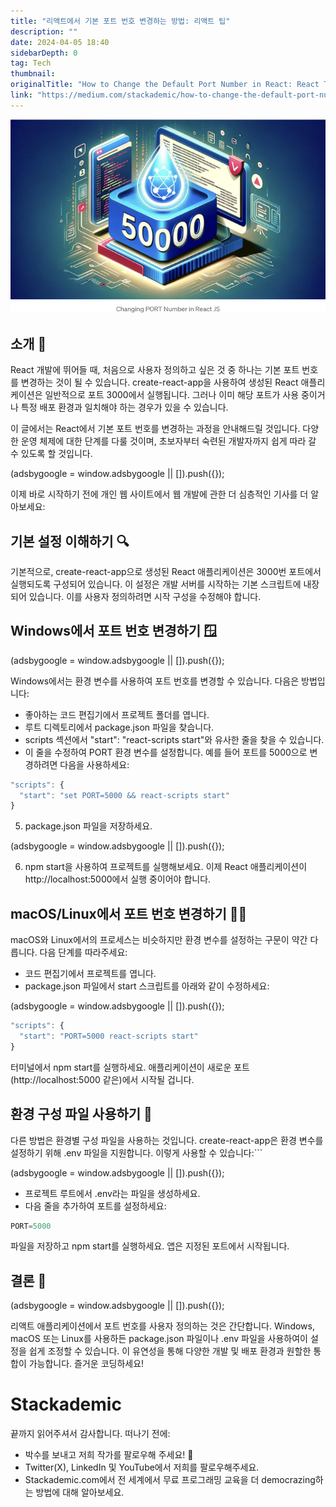 ```yaml
---
title: "리액트에서 기본 포트 번호 변경하는 방법: 리액트 팁"
description: ""
date: 2024-04-05 18:40
sidebarDepth: 0
tag: Tech
thumbnail: 
originalTitle: "How to Change the Default Port Number in React: React Tips"
link: "https://medium.com/stackademic/how-to-change-the-default-port-number-in-react-react-tips-1a957b54759e"
---
```



<img src="./img/HowtoChangetheDefaultPortNumberinReactReactTips_0.png" />

## 소개 🌟

React 개발에 뛰어들 때, 처음으로 사용자 정의하고 싶은 것 중 하나는 기본 포트 번호를 변경하는 것이 될 수 있습니다. create-react-app을 사용하여 생성된 React 애플리케이션은 일반적으로 포트 3000에서 실행됩니다. 그러나 이미 해당 포트가 사용 중이거나 특정 배포 환경과 일치해야 하는 경우가 있을 수 있습니다.

이 글에서는 React에서 기본 포트 번호를 변경하는 과정을 안내해드릴 것입니다. 다양한 운영 체제에 대한 단계를 다룰 것이며, 초보자부터 숙련된 개발자까지 쉽게 따라 갈 수 있도록 할 것입니다.

<!-- ui-log 수평형 -->
<ins class="adsbygoogle"
  style="display:block"
  data-ad-client="ca-pub-4877378276818686"
  data-ad-slot="9743150776"
  data-ad-format="auto"
  data-full-width-responsive="true"></ins>
<component is="script">
(adsbygoogle = window.adsbygoogle || []).push({});
</component>

이제 바로 시작하기 전에 개인 웹 사이트에서 웹 개발에 관한 더 심층적인 기사를 더 알아보세요:

## 기본 설정 이해하기 🔍

기본적으로, create-react-app으로 생성된 React 애플리케이션은 3000번 포트에서 실행되도록 구성되어 있습니다. 이 설정은 개발 서버를 시작하는 기본 스크립트에 내장되어 있습니다. 이를 사용자 정의하려면 시작 구성을 수정해야 합니다.

## Windows에서 포트 번호 변경하기 🪟

<!-- ui-log 수평형 -->
<ins class="adsbygoogle"
  style="display:block"
  data-ad-client="ca-pub-4877378276818686"
  data-ad-slot="9743150776"
  data-ad-format="auto"
  data-full-width-responsive="true"></ins>
<component is="script">
(adsbygoogle = window.adsbygoogle || []).push({});
</component>

Windows에서는 환경 변수를 사용하여 포트 번호를 변경할 수 있습니다. 다음은 방법입니다:

- 좋아하는 코드 편집기에서 프로젝트 폴더를 엽니다.
- 루트 디렉토리에서 package.json 파일을 찾습니다.
- scripts 섹션에서 "start": "react-scripts start"와 유사한 줄을 찾을 수 있습니다.
- 이 줄을 수정하여 PORT 환경 변수를 설정합니다. 예를 들어 포트를 5000으로 변경하려면 다음을 사용하세요:

```js
"scripts": {
  "start": "set PORT=5000 && react-scripts start"
}
```

5. package.json 파일을 저장하세요.

<!-- ui-log 수평형 -->
<ins class="adsbygoogle"
  style="display:block"
  data-ad-client="ca-pub-4877378276818686"
  data-ad-slot="9743150776"
  data-ad-format="auto"
  data-full-width-responsive="true"></ins>
<component is="script">
(adsbygoogle = window.adsbygoogle || []).push({});
</component>

6. npm start을 사용하여 프로젝트를 실행해보세요. 이제 React 애플리케이션이 http://localhost:5000에서 실행 중이어야 합니다.

## macOS/Linux에서 포트 번호 변경하기 🐧🍏

macOS와 Linux에서의 프로세스는 비슷하지만 환경 변수를 설정하는 구문이 약간 다릅니다. 다음 단계를 따라주세요:

- 코드 편집기에서 프로젝트를 엽니다.
- package.json 파일에서 start 스크립트를 아래와 같이 수정하세요:

<!-- ui-log 수평형 -->
<ins class="adsbygoogle"
  style="display:block"
  data-ad-client="ca-pub-4877378276818686"
  data-ad-slot="9743150776"
  data-ad-format="auto"
  data-full-width-responsive="true"></ins>
<component is="script">
(adsbygoogle = window.adsbygoogle || []).push({});
</component>

```js
"scripts": {
  "start": "PORT=5000 react-scripts start"
}
```

터미널에서 npm start를 실행하세요. 애플리케이션이 새로운 포트(http://localhost:5000 같은)에서 시작될 겁니다.

## 환경 구성 파일 사용하기 📄

다른 방법은 환경별 구성 파일을 사용하는 것입니다. create-react-app은 환경 변수를 설정하기 위해 .env 파일을 지원합니다. 이렇게 사용할 수 있습니다:```

<!-- ui-log 수평형 -->
<ins class="adsbygoogle"
  style="display:block"
  data-ad-client="ca-pub-4877378276818686"
  data-ad-slot="9743150776"
  data-ad-format="auto"
  data-full-width-responsive="true"></ins>
<component is="script">
(adsbygoogle = window.adsbygoogle || []).push({});
</component>

- 프로젝트 루트에서 .env라는 파일을 생성하세요.
- 다음 줄을 추가하여 포트를 설정하세요:

```js
PORT=5000
```

파일을 저장하고 npm start를 실행하세요. 앱은 지정된 포트에서 시작됩니다.

## 결론 🎉

<!-- ui-log 수평형 -->
<ins class="adsbygoogle"
  style="display:block"
  data-ad-client="ca-pub-4877378276818686"
  data-ad-slot="9743150776"
  data-ad-format="auto"
  data-full-width-responsive="true"></ins>
<component is="script">
(adsbygoogle = window.adsbygoogle || []).push({});
</component>

리액트 애플리케이션에서 포트 번호를 사용자 정의하는 것은 간단합니다. Windows, macOS 또는 Linux를 사용하든 package.json 파일이나 .env 파일을 사용하여이 설정을 쉽게 조정할 수 있습니다. 이 유연성을 통해 다양한 개발 및 배포 환경과 원할한 통합이 가능합니다. 즐거운 코딩하세요!

# Stackademic

끝까지 읽어주셔서 감사합니다. 떠나기 전에:

- 박수를 보내고 저희 작가를 팔로우해 주세요! 👏
- Twitter(X), LinkedIn 및 YouTube에서 저희를 팔로우해주세요.
- Stackademic.com에서 전 세계에서 무료 프로그래밍 교육을 더 democrazing하는 방법에 대해 알아보세요.